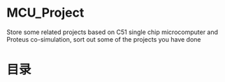 # MCU_Project
  Store some related projects based on C51 single chip microcomputer and Proteus co-simulation, sort out some of the projects you have done
# 目录
  
